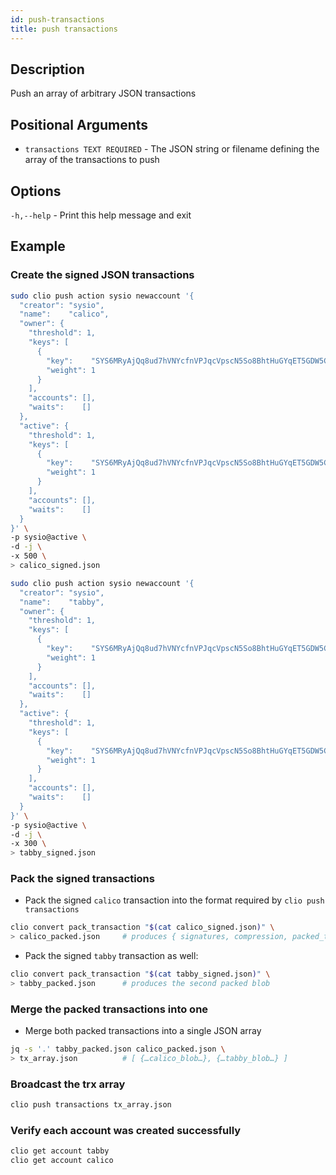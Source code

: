 ```yaml
---
id: push-transactions
title: push transactions
---
```


## Description

Push an array of arbitrary JSON transactions

## Positional Arguments

- `transactions TEXT REQUIRED` - The JSON string or filename defining the array of the transactions to push

## Options

 `-h,--help` - Print this help message and exit

## Example

### Create the signed JSON transactions

```sh
sudo clio push action sysio newaccount '{
  "creator": "sysio",
  "name":    "calico",
  "owner": {
    "threshold": 1,
    "keys": [
      {
        "key":    "SYS6MRyAjQq8ud7hVNYcfnVPJqcVpscN5So8BhtHuGYqET5GDW5CV",
        "weight": 1
      }
    ],
    "accounts": [],
    "waits":    []
  },
  "active": {
    "threshold": 1,
    "keys": [
      {
        "key":    "SYS6MRyAjQq8ud7hVNYcfnVPJqcVpscN5So8BhtHuGYqET5GDW5CV",
        "weight": 1
      }
    ],
    "accounts": [],
    "waits":    []
  }
}' \
-p sysio@active \
-d -j \
-x 500 \
> calico_signed.json
```

```sh  
sudo clio push action sysio newaccount '{
  "creator": "sysio",
  "name":    "tabby",
  "owner": {
    "threshold": 1,
    "keys": [
      {
        "key":    "SYS6MRyAjQq8ud7hVNYcfnVPJqcVpscN5So8BhtHuGYqET5GDW5CV",
        "weight": 1
      }
    ],
    "accounts": [],
    "waits":    []
  },
  "active": {
    "threshold": 1,
    "keys": [
      {
        "key":    "SYS6MRyAjQq8ud7hVNYcfnVPJqcVpscN5So8BhtHuGYqET5GDW5CV",
        "weight": 1
      }
    ],
    "accounts": [],
    "waits":    []
  }
}' \
-p sysio@active \
-d -j \
-x 300 \
> tabby_signed.json
```

### Pack the signed transactions

- Pack the signed `calico` transaction into the format required by `clio push transactions`

```sh
clio convert pack_transaction "$(cat calico_signed.json)" \
> calico_packed.json     # produces { signatures, compression, packed_trx, ... }
```

- Pack the signed `tabby` transaction as well:

```sh
clio convert pack_transaction "$(cat tabby_signed.json)" \
> tabby_packed.json      # produces the second packed blob
```

### Merge the packed transactions into one

- Merge both packed transactions into a single JSON array

```sh
jq -s '.' tabby_packed.json calico_packed.json \
> tx_array.json          # [ {…calico_blob…}, {…tabby_blob…} ]
```

### Broadcast the trx array

```sh
clio push transactions tx_array.json
```

### Verify each account was created successfully

```sh
clio get account tabby
clio get account calico
```
